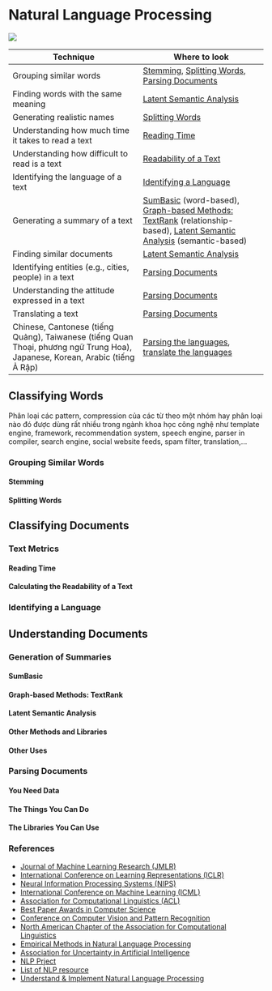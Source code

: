 # Natural Language Processing

![](https://docs.microsoft.com/en-us/azure/architecture/data-guide/images/data-warehousing.png)

Technique | Where to look
----------|--------------
Grouping similar words |[Stemming](), [Splitting Words](), [Parsing Documents]()
Finding words with the same meaning | [Latent Semantic Analysis]()
Generating realistic names | [Splitting Words]()
Understanding how much time it takes to read a text	| [Reading Time]()
Understanding how difficult to read is a text	| [Readability of a Text]()
Identifying the language of a text | [Identifying a Language]()
Generating a summary of a text | [SumBasic]() (word-based), [Graph-based Methods: TextRank]() (relationship-based), [Latent Semantic Analysis]() (semantic-based)
Finding similar documents | [Latent Semantic Analysis]()
Identifying entities (e.g., cities, people) in a text | [Parsing Documents]()
Understanding the attitude expressed in a text| [Parsing Documents]()
Translating a text| [Parsing Documents]()
Chinese, Cantonese (tiếng Quảng), Taiwanese (tiếng Quan Thoại, phương ngữ Trung Hoa), Japanese, Korean, Arabic (tiếng Ả Rập)| [Parsing the languages](), [translate the languages]()

## Classifying Words
Phân loại các pattern, compression của các từ theo một nhóm hay phân loại nào đó được dùng rất nhiều trong ngành khoa học công nghệ như template engine, framework, recommendation system, speech engine, parser in compiler, search engine, social website feeds, spam filter, translation,...
### Grouping Similar Words
#### Stemming
#### Splitting Words
## Classifying Documents
### Text Metrics
#### Reading Time
#### Calculating the Readability of a Text
### Identifying a Language
## Understanding Documents
### Generation of Summaries
#### SumBasic
#### Graph-based Methods: TextRank
#### Latent Semantic Analysis
#### Other Methods and Libraries
#### Other Uses
### Parsing Documents
#### You Need Data
#### The Things You Can Do
#### The Libraries You Can Use
### References 
+ [Journal of Machine Learning Research  (JMLR)](http://www.jmlr.org/papers/)
+ [International Conference on Learning Representations (ICLR)](https://iclr.cc/)
+ [Neural Information Processing Systems (NIPS)](https://papers.nips.cc/)
+ [International Conference on Machine Learning (ICML)](https://icml.cc/Conferences/2018/Schedule?type=Poster)
+ [Association for Computational Linguistics (ACL)](http://aclweb.org/anthology/)
+ [Best Paper Awards in Computer Science](https://jeffhuang.com/best_paper_awards.html)
+ [Conference on Computer Vision and Pattern Recognition](https://www.thecvf.com)
+ [North American Chapter of the Association for Computational Linguistics](http://naacl.org/)
+ [Empirical Methods in Natural Language Processing](https://aclanthology.info/venues/emnlp)
+ [Association for Uncertainty in Artificial Intelligence](http://www.auai.org/)
+ [NLP Prject](https://github.com/costezki/awesome-nlprojects)
+ [List of NLP resource](https://github.com/keon/awesome-nlp)
+ [Understand & Implement Natural Language Processing](https://www.analyticsvidhya.com/blog/2017/01/ultimate-guide-to-understand-implement-natural-language-processing-codes-in-python/)
